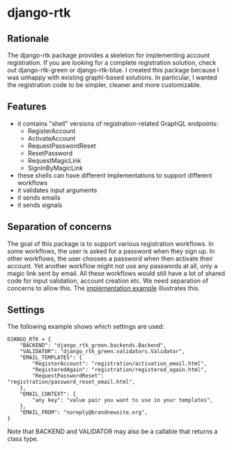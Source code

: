 # django-rtk

## Rationale

The django-rtk package provides a skeleton for implementing
account registration. If you are looking for a complete registration solution,
check out django-rtk-green or django-rtk-blue.
I created this package because I was unhappy with existing graphl-based solutions.
In particular, I wanted the registration code to be simpler, cleaner and more
customizable.

## Features

- it contains "shell" versions of registration-related GraphQL endpoints:
  - RegisterAccount
  - ActivateAccount
  - RequestPasswordReset
  - ResetPassword
  - RequestMagicLink
  - SignInByMagicLink
- these shells can have different implementations to support different workflows
- it validates input arguments
- it sends emails
- it sends signals

## Separation of concerns

The goal of this package is to support various registration workflows.
In some workflows, the user is asked for a password when they sign up.
In other workflows, the user chooses a password when then activate
their account. Yet another workflow might not use any passwords at all, only
a magic link sent by email.
All these workflows would still have a lot of shared code for input validation,
account creation etc. We need separation of concerns to allow this.
The [implementation example](./doc/implementation_example.md) illustrates this.

## Settings

The following example shows which settings are used:

```
DJANGO_RTK = {
    "BACKEND": "django_rtk_green.backends.Backend",
    "VALIDATOR": "django_rtk_green.validators.Validator",
    "EMAIL_TEMPLATES": {
        "RegisterAccount": "registration/activation_email.html",
        "RegisteredAgain": "registration/registered_again.html",
        "RequestPasswordReset": "registration/password_reset_email.html",
    },
    "EMAIL_CONTEXT": {
        "any key": "value pair you want to use in your templates",
    },
    "EMAIL_FROM": "noreply@brandnewsite.org",
}
```

Note that BACKEND and VALIDATOR may also be a callable that returns a class type.
